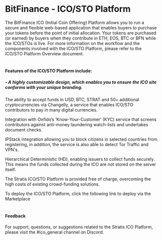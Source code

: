 
# BitFinance - ICO/STO Platform

The BitFinance ICO (Initial Coin Offering) Platform allows you to run a secure and flexible web-based application that enables buyers to purchase your tokens before the point of initial allocation. Your tokens are purchased (or earned) by buyers when they contribute in ETH, EOS, BTC or BFN while the ICO/STOs is live. For more information on the workflow and the components involved with the ICO/STO Platform, please refer to the ICO/STO Platform Overview document.

#

#### Features of the ICO/STO Platform include:

##### - A highly customizable design, which enables you to ensure the ICO site conforms with your unique branding.

The ability to accept funds in USD, BTC, STRAT and 50+ additional cryptocurrencies via Changelly, a service that enables ICO/STO contributors to pay in many digital currencies.

Integration with Onfido’s ‘Know-Your-Customer’ (KYC) service that screens contributors against anti-money laundering watch-lists and undertakes document checks.

IPStack integration allowing you to block citizens in selected countries from registering, in addition, the service is also able to detect Tor Traffic and VPN's.

Hierarchical Deterministic (HD), enabling issuers to collect funds securely. This means the funds collected during the ICO are not stored on the server itself.

The Stratis ICO/STO Platform is provided free of charge, overcoming the high costs of existing crowd-funding solutions.

To deploy the ICO/STO Platform, click the following link to deploy via the Marketplace

#

#### Feedback
For support, questions, or suggestions related to the Stratis ICO Platform, please visit the #ico_general channel on Discord.
